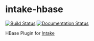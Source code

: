 # intake-hbase

[![Build Status](https://travis-ci.org/ContinuumIO/intake-hbase.svg?branch=master)](https://travis-ci.org/ContinuumIO/intake-hbase)
[![Documentation Status](https://readthedocs.org/projects/intake-hbase/badge/?version=latest)](http://intake-hbase.readthedocs.io/en/latest/?badge=latest)

HBase Plugin for [Intake](https://github.com/ContinuumIO/intake)

